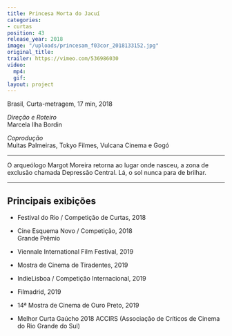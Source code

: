 ```yaml
---
title: Princesa Morta do Jacuí
categories:
- curtas
position: 43
release_year: 2018
image: "/uploads/princesam_f03cor_2018133152.jpg"
original_title: 
trailer: https://vimeo.com/536986030
video:
  mp4: 
  gif: 
layout: project
---
```


Brasil, Curta-metragem, 17 min, 2018

*Direção e Roteiro*\
Marcela Ilha Bordin

*Coprodução*\
Muitas Palmeiras, Tokyo Filmes, Vulcana Cinema e Gogó

---

O arqueólogo Margot Moreira retorna ao lugar onde nasceu, a zona de exclusão chamada Depressão Central. Lá, o sol nunca para de brilhar.

---

## Principais exibições

* Festival do Rio / Competição de Curtas, 2018

* Cine Esquema Novo / Competição, 2018\
  Grande Prêmio

* Viennale International Film Festival, 2019

* Mostra de Cinema de Tiradentes, 2019

* IndieLisboa / Competição Internacional, 2019

* Filmadrid, 2019

* 14ª Mostra de Cinema de Ouro Preto, 2019

* Melhor Curta Gaúcho 2018 ACCIRS (Associação de Críticos de Cinema do Rio Grande do Sul)